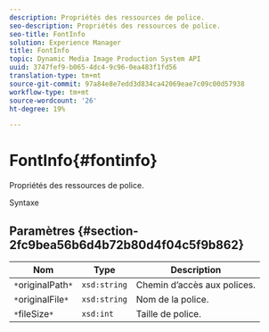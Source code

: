 ```yaml
---
description: Propriétés des ressources de police.
seo-description: Propriétés des ressources de police.
seo-title: FontInfo
solution: Experience Manager
title: FontInfo
topic: Dynamic Media Image Production System API
uuid: 3747fef9-b065-4dc4-9c96-0ea483f1fd56
translation-type: tm+mt
source-git-commit: 97a84e8e7edd3d834ca42069eae7c09c00d57938
workflow-type: tm+mt
source-wordcount: '26'
ht-degree: 19%

---
```



# FontInfo{#fontinfo}

Propriétés des ressources de police.

Syntaxe

## Paramètres {#section-2fc9bea56b6d4b72b80d4f04c5f9b862}

| Nom | Type | Description |
|---|---|---|
| `*`originalPath`*` | `xsd:string` | Chemin d’accès aux polices. |
| `*`originalFile`*` | `xsd:string` | Nom de la police. |
| `*`fileSize`*` | `xsd:int` | Taille de police. |

